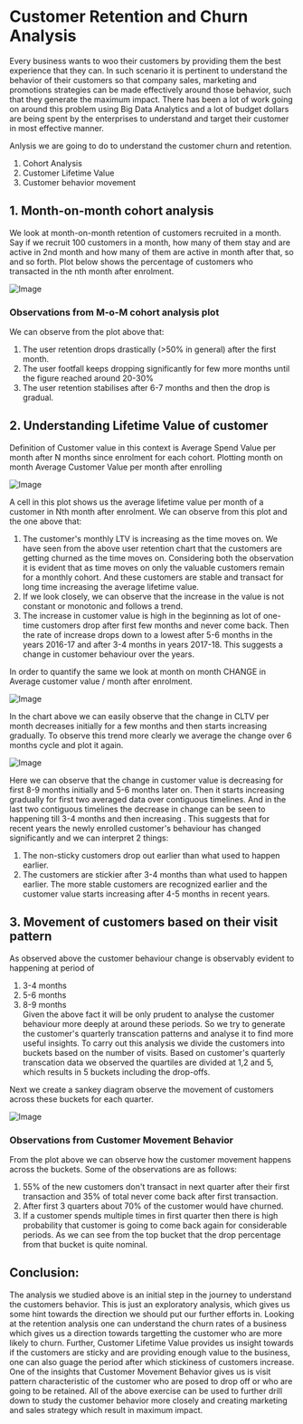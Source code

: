 # Customer Retention and Churn Analysis

Every business wants to woo their customers by providing them the best experience that they can. In such scenario it is pertinent to understand the behavior of their customers so that company sales, marketing and promotions strategies can be made effectively around those behavior, such that they generate the maximum impact. There has been a lot of work going on around this problem using Big Data Analytics and a lot of budget dollars are being spent by the enterprises to understand and target their customer in most effective manner. 

Anlysis we are going to do to understand the customer churn and retention.
1.	Cohort Analysis
2.	Customer Lifetime Value
3.	Customer behavior movement

## 1. Month-on-month cohort analysis

We look at month-on-month retention of customers recruited in a month. Say if we recruit 100 customers in a month, how many of them stay and are active in 2nd month and how many of them are active in month after that, so and so forth. Plot below shows the percentage of customers who transacted in the nth month after enrolment.

![Image](https://manikazad.github.io/image1.png)

### Observations from M-o-M cohort analysis plot
	
We can observe from the plot above that:
1.	The user retention drops drastically (>50% in general) after the first month.
2.	The user footfall keeps dropping significantly for few more months until the figure reached around 20-30%
3.	The user retention stabilises after 6-7 months and then the drop is gradual.

## 2. Understanding Lifetime Value of customer

Definition of Customer value in this context is Average Spend Value per month after N months since enrolment for each cohort.
Plotting month on month Average Customer Value per month after enrolling

![Image](https://manikazad.github.io/Image2.png)

A cell in this plot shows us the average lifetime value per month of a customer in Nth month after enrolment.
We can observe from this plot and the one above that:
1.	The customer's monthly LTV is increasing as the time moves on. We have seen from the above user retention chart that the customers are getting churned as the time moves on. Considering both the observation it is evident that as time moves on only the valuable customers remain for a monthly cohort. And these customers are stable and transact for long time increasing the average lifetime value. 
2.	If we look closely, we can observe that the increase in the value is not constant or monotonic and follows a trend.
3.	The increase in customer value is high in the beginning as lot of one-time customers drop after first few months and never come back. Then the rate of increase drops down to a lowest after 5-6 months in the years 2016-17 and after 3-4 months in years 2017-18. This suggests a change in customer behaviour over the years.

In order to quantify the same we look at month on month CHANGE in Average customer value / month after enrolment.

![Image](https://manikazad.github.io/Image3.png)

In the chart above we can easily observe that the change in CLTV per month decreases initially for a few months and then starts increasing gradually. To observe this trend more clearly we average the change over 6 months cycle and plot it again. 

![Image](https://manikazad.github.io/Image4.png)

Here we can observe that the change in customer value is decreasing for first 8-9 months initially and 5-6 months later on. Then it starts increasing gradually for first two averaged data over contiguous timelines. And in the last two contiguous timelines the decrease in change can be seen to happening till 3-4 months and then increasing . 
This suggests that for recent years the newly enrolled customer's behaviour has changed significantly and we can interpret 2 things:
1.	The non-sticky customers drop out earlier than what used to happen earlier.
2.	The customers are stickier after 3-4 months than what used to happen earlier. The more stable customers are recognized earlier and the customer value starts increasing after 4-5 months in recent years.

## 3. Movement of customers based on their visit pattern

As observed above the customer behaviour change is observably evident to happening at period of  
1. 3-4 months
2. 5-6 months
3. 8-9 months     
Given the above fact it will be only prudent to analyse the customer behaviour more deeply at around these periods. So we try to generate the customer's quarterly transcation patterns and analyse it to find more useful insights. To carry out this analysis we divide the customers into buckets based on the number of visits. Based on customer's quarterly transcation data we observed the quartiles are divided at 1,2 and 5, which results in 5 buckets including the drop-offs. 

Next we create a sankey diagram observe the movement of customers across these buckets for each quarter. 	

![Image](https://manikazad.github.io/Image5.png)

### Observations from Customer Movement Behavior
From the plot above we can observe how the customer movement happens across the buckets. Some of the observations are as follows:
1.	55% of the new customers don't transact in next quarter after their first transaction and 35% of total never come back after first transaction.
2.	After first 3 quarters about 70% of the customer would have churned.
3.	If a customer spends multiple times in first quarter then there is high probability that customer is going to come back again for considerable periods. As we can see from the top bucket that the drop percentage from that bucket is quite nominal.

## Conclusion:
The analysis we studied above is an initial step in the journey to understand the customers behavior. This is just an exploratory analysis, which gives us some hint towards the direction we should put our further efforts in. 
Looking at the retention analysis one can understand the churn rates of a business which gives us a direction towards targetting the customer who are more likely to churn. Further, Customer Lifetime Value provides us insight towards if the customers are sticky and are providing enough value to the business, one can also guage the period after which stickiness of customers increase. One of the insights that Customer Movement Behavior gives us is visit pattern characteristic of the customer who are posed to drop off or who are going to be retained. 
All of the above exercise can be used to further drill down to study the customer behavior more closely and creating marketing and sales strategy which result in maximum impact.



